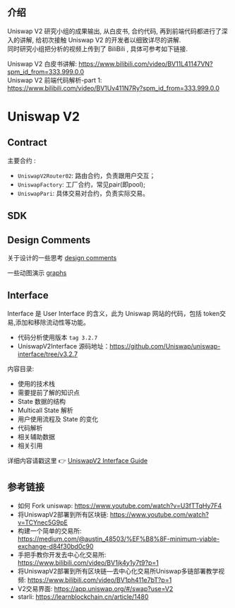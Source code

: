 ## 介绍  
Uniswap V2 研究小组的成果输出, 从白皮书, 合约代码, 再到前端代码都进行了深入的讲解, 给初次接触 Uniswap V2 的开发者以细致详尽的讲解.  
同时研究小组把分析的视频上传到了 BiliBili , 具体可参考如下链接.

Uniswap V2 白皮书讲解: https://www.bilibili.com/video/BV11L41147VN?spm_id_from=333.999.0.0   
Uniswap V2 前端代码解析-part 1:  https://www.bilibili.com/video/BV1Uv411N7Ry?spm_id_from=333.999.0.0  

# Uniswap V2

## Contract
主要合约 :
- `UniswapV2Router02`: 路由合约，负责跟用户交互；
- `UniswapFactory`: 工厂合约，常见pair(即pool);
- `UniswapPari`: 具体交易对合约，负责实际交易。

## SDK

## Design Comments

关于设计的一些思考 [design comments](./design/design-comments.md)

一些动图演示 [graphs](./design/graphs.md)

## Interface

Interface 是 User Interface 的含义，此为 Uniswap 网站的代码，包括 token交易,添加和移除流动性等功能。

- 代码分析使用版本 `tag 3.2.7`
- UniswapV2Interface 源码地址：https://github.com/Uniswap/uniswap-interface/tree/v3.2.7

内容目录:

- 使用的技术栈
- 需要提前了解的知识点
- State 数据的结构
- Multicall State 解析
- 用户使用流程及 State 的变化
- 代码解析
- 相关辅助数据
- 相关引用

详细内容请戳这里 :point_right: [UniswapV2 Interface Guide](./Interface/readme.md)

## 参考链接
- 如何 Fork uniswap: https://www.youtube.com/watch?v=U3fTTqHy7F4   
- 将UniswapV2部署到所有区块链:  https://www.youtube.com/watch?v=TCYnec5G9pE  
- 构建一个简单的交易所: https://medium.com/@austin_48503/%EF%B8%8F-minimum-viable-exchange-d84f30bd0c90  
- 手把手教你开发去中心化交易所:  <https://www.bilibili.com/video/BV1jk4y1y7t9?p=1>  
- 将UniswapV2部署到所有区块链—去中心化交易所Uniswap多链部署教学视频:  <https://www.bilibili.com/video/BV1ph411e7bT?p=1>  
- V2交易界面: https://app.uniswap.org/#/swap?use=V2  
- starli: https://learnblockchain.cn/article/1480
